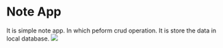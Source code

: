 <h1>Note App</h1>
It is simple note app. In which peform crud operation. It is store the data in local database.
<img src="![App Icon](app/src/main/ic_launcher-playstore.png)"/>

